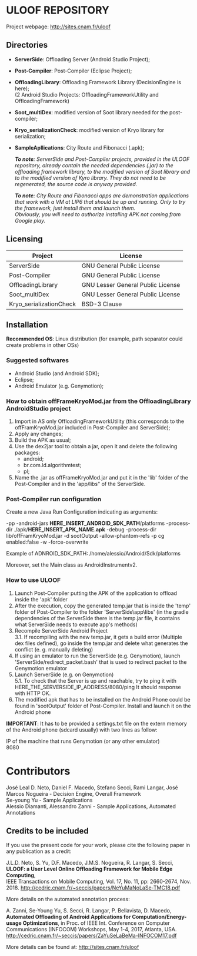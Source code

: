 # ULOOF REPOSITORY

Project webpage: http://sites.cnam.fr/uloof

## Directories
* **ServerSide**: Offloading Server (Android Studio Project);

* **Post-Compiler**: Post-Compiler (Eclipse Project);  

* **OffloadingLibrary**: Offloading Framework Library (DecisionEngine is here);  
(2 Android Studio Projects: OffloadingFrameworkUtility and OffloadingFramework)  

* **Soot_multiDex**: modified version of Soot library needed for the post-compiler;

* **Kryo_serializationCheck**: modified version of Kryo library for serialization;

* **SampleApllications**: City Route and Fibonacci (.apk);  
      
    _**To note**: ServerSide and Post-Compiler projects, provided in the ULOOF repository, already contain the needed dependencies (.jar) to the offloading framework library,
	to the modified version of Soot library and to the modified version of Kyro library. They do not need to be regenerated, the source code is anyway provided._  
    
    _**To note**: City Route and Fibonacci apps are demonstration applications that work with a VM at LIP6 that should be up and running. Only to try the framework, just install them and launch them.  
Obviously, you will need to authorize installing APK not coming from Google play._

## Licensing
        
Project | License
--------|--------
ServerSide | GNU General Public License 
Post-Compiler | GNU General Public License
OffloadingLibrary | GNU Lesser General Public License
Soot_multiDex | GNU Lesser General Public License
Kryo_serializationCheck | BSD-3 Clause

## Installation
**Recommended OS**: Linux distribution (for example, path separator could create problems in other OSs)

### Suggested softwares
* Android Studio (and Android SDK);
* Eclipse;
* Android Emulator (e.g. Genymotion);

### How to obtain offFrameKryoMod.jar from the OffloadingLibrary AndroidStudio project
1. Import in AS only OffloadingFrameworkUtility (this corresponds to the offFramKryoMod.jar included in Post-Compiler and ServerSide);
2. Apply any changes;
3. Build the APK as usual;
4. Use the dex2jar tool to obtain a jar, open it and delete the following packages:
	* android;
	* br.com.ld.algorithmtest;
	* pl;
5. Name the .jar as offFrameKryoMod.jar and put it in the 'lib' folder of the Post-Compiler and in the 'app/libs" of the ServerSide.

### Post-Compiler run configuration
Create a new Java Run Configuration indicating as arguments:  
  
-pp -android-jars **HERE_INSERT_ANDROID_SDK_PATH**/platforms -process-dir ./apk/**HERE_INSERT_APK_NAME.apk** 
-debug -process-dir lib/offFramKryoMod.jar -d sootOutput -allow-phantom-refs -p cg enabled:false -w -force-overwrite  
  
  Example of ADNROID_SDK_PATH: /home/alessio/Android/Sdk/platforms  
  
  Moreover, set the Main class as AndroidInstrumentv2.


### How to use ULOOF
1. Launch Post-Compiler putting the APK of the application to offload inside the 'apk' folder
2. After the execution, copy the generated temp.jar that is inside the 'temp' folder of Post-Compiler to the folder 'ServerSide\app\libs'
	(in the gradle dependencies of the ServerSide there is the temp.jar file, it contains what ServerSide needs to execute app's methods)
3. Recompile ServerSide Android Project  
3.1. If recompiling with the new temp.jar, it gets a build error (Multiple dex files defined), go inside the temp.jar and delete what generates the conflict (e. g. manually deleting)
4. If using an emulator to run the ServerSide (e.g. Genymotion), launch 'ServerSide/redirect_packet.bash' that is used to redirect packet to the Genymotion emulator
5. Launch ServerSide (e.g. on Genymotion)  
5.1. To check that the Server is up and reachable, try to ping it with HERE_THE_SERVERSIDE_IP_ADDRESS/8080/ping
		It should response with HTTP OK.
6. The modified apk that has to be installed on the Android Phone could be found in 'sootOutput' folder of Post-Compiler. Install and launch it on the Android phone

**IMPORTANT**: It has to be provided a settings.txt file on the extern memory of the Android phone (sdcard usually) with two lines as follow:
  
  IP of the machine that runs Genymotion (or any other emulator)  
  8080
  
# Contributors
José Leal D. Neto, Daniel F. Macedo, Stefano Secci, Rami Langar, José Marcos Nogueira - Decision Engine, Overall Framework  
Se-young Yu - Sample Applications  
Alessio Diamanti, Alessandro Zanni - Sample Applications, Automated Annotations

## Credits to be included

If you use the present code for your work, please cite the following paper in any publication as a credit:

J.L.D. Neto, S. Yu, D.F. Macedo, J.M.S. Nogueira, R. Langar, S. Secci,  
**ULOOF: a User Level Online Offloading Framework for Mobile Edge Computing**,  
IEEE Transactions on Mobile Computing, Vol. 17, No. 11, pp:  2660-2674, Nov. 2018.
http://cedric.cnam.fr/~seccis/papers/NeYuMaNoLaSe-TMC18.pdf

More details on the automated annotation process:

A. Zanni, Se-Young Yu, S. Secci, R. Langar, P. Bellavista, D. Macedo, 
**Automated Offloading of Android Applications for Computation/Energy-usage Optimizations**, in Proc. of IEEE Int. Conference on Computer Communications (INFOCOM) Workshops, May 1-4, 2017, Atlanta, USA. 
http://cedric.cnam.fr/~seccis/papers/ZaYuSeLaBeMa-INFOCOM17.pdf

More details can be found at: http://sites.cnam.fr/uloof

